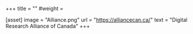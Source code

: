 +++
title = ""
#weight = 

[asset]
  image = "Alliance.png"
  url = "https://alliancecan.ca/"
  text = "Digital Research Alliance of Canada"
+++
